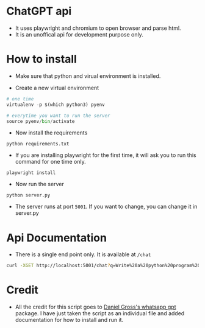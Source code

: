 # ChatGPT api

* It uses playwright and chromium to open browser and parse html.
* It is an unoffical api for development purpose only.


# How to install

* Make sure that python and virual environment is installed.

* Create a new virtual environment

```python
# one time
virtualenv -p $(which python3) pyenv

# everytime you want to run the server
source pyenv/bin/activate
```

* Now install the requirements

```
python requirements.txt
```

* If you are installing playwright for the first time, it will ask you to run this command for one time only.

```
playwright install
```

* Now run the server

```
python server.py
```

* The server runs at port `5001`. If you want to change, you can change it in server.py


# Api Documentation

* There is a single end point only. It is available at `/chat`

```sh
curl -XGET http://localhost:5001/chat?q=Write%20a%20python%20program%20to%20reverse%20a%20list
```

# Credit

* All the credit for this script goes to [Daniel Gross's whatsapp gpt](https://github.com/danielgross/whatsapp-gpt) package. I have just taken the script as an individual file and added documentation for how to install and run it.
